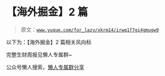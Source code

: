 # 【海外掘金】2 篇

> 原文：[`www.yuque.com/for_lazy/xkrm14/irwq1f7gi4gmugw9`](https://www.yuque.com/for_lazy/xkrm14/irwq1f7gi4gmugw9)

以下为：【海外掘金】2 篇相关风向标

完整生财周报见懒人专属群~

公众号懒人搜索，[懒人专属群分享](https://lazybook.fun/#/blog/group)